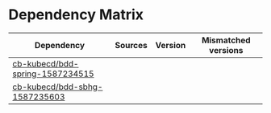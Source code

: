 # Dependency Matrix

Dependency | Sources | Version | Mismatched versions
---------- | ------- | ------- | -------------------
[cb-kubecd/bdd-spring-1587234515](https://github.com/cb-kubecd/bdd-spring-1587234515.git) |  | []() | 
[cb-kubecd/bdd-sbhg-1587235603](https://github.com/cb-kubecd/bdd-sbhg-1587235603.git) |  | []() | 
